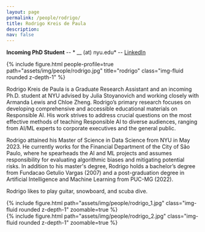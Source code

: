 ```yaml
---
layout: page
permalink: /people/rodrigo/
title: Rodrigo Kreis de Paula
description: 
nav: false
---
```


**Incoming PhD Student** -- * __ (at) nyu.edu* -- [LinkedIn](https://www.linkedin.com/in/rodrigokreis/)

{% include figure.html people-profile=true path="assets/img/people/rodrigo.jpg" title="rodrigo" class="img-fluid rounded z-depth-1" %}

Rodrigo Kreis de Paula is a Graduate Research Assistant and an incoming Ph.D. student at NYU advised by Julia Stoyanovich and working closely with Armanda Lewis and Chloe Zheng. Rodrigo’s primary research focuses on developing comprehensive and accessible educational materials on Responsible AI. His work strives to address crucial questions on the most effective methods of teaching Responsible AI to diverse audiences, ranging from AI/ML experts to corporate executives and the general public. 

Rodrigo attained his Master of Science in Data Science from NYU in May 2023. He currently works for the Financial Department of the City of São Paulo, where he spearheads the AI and ML projects and assumes responsibility for evaluating algorithmic biases and mitigating potential risks. In addition to his master's degree, Rodrigo holds a bachelor’s degree from Fundacao Getulio Vargas (2007) and a post-graduation degree in Artificial Intelligence and Machine Learning from
PUC-MG (2022).

Rodrigo likes to play guitar, snowboard, and scuba dive.

<div class="row mt-3">
    <div class="col-sm mt-3 mt-md-0">
        {% include figure.html path="assets/img/people/rodrigo_1.jpg" class="img-fluid rounded z-depth-1" zoomable=true %}
    </div>
    <div class="col-sm mt-3 mt-md-0">
        {% include figure.html path="assets/img/people/rodrigo_2.jpg" class="img-fluid rounded z-depth-1" zoomable=true %}
    </div>
</div>